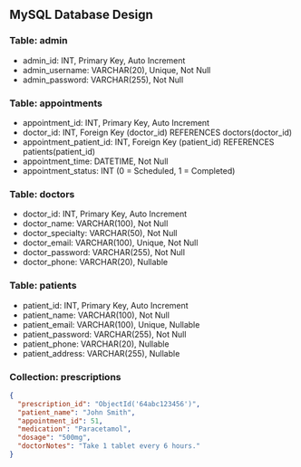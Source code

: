 ## MySQL Database Design

### Table: admin
- admin_id: INT, Primary Key, Auto Increment
- admin_username: VARCHAR(20), Unique, Not Null
- admin_password: VARCHAR(255), Not Null

### Table: appointments
- appointment_id: INT, Primary Key, Auto Increment
- doctor_id: INT, Foreign Key (doctor_id) REFERENCES doctors(doctor_id)
- appointment_patient_id: INT, Foreign Key (patient_id) REFERENCES patients(patient_id)
- appointment_time: DATETIME, Not Null
- appointment_status: INT (0 = Scheduled, 1 = Completed)

### Table: doctors
- doctor_id: INT, Primary Key, Auto Increment
- doctor_name: VARCHAR(100), Not Null
- doctor_specialty: VARCHAR(50), Not Null
- doctor_email: VARCHAR(100), Unique, Not Null
- doctor_password: VARCHAR(255), Not Null
- doctor_phone: VARCHAR(20), Nullable

### Table: patients
- patient_id: INT, Primary Key, Auto Increment
- patient_name: VARCHAR(100), Not Null
- patient_email: VARCHAR(100), Unique, Nullable
- patient_password: VARCHAR(255), Not Null
- patient_phone: VARCHAR(20), Nullable
- patient_address: VARCHAR(255), Nullable

### Collection: prescriptions
```json
{
  "prescription_id": "ObjectId('64abc123456')",
  "patient_name": "John Smith",
  "appointment_id": 51,
  "medication": "Paracetamol",
  "dosage": "500mg",
  "doctorNotes": "Take 1 tablet every 6 hours."
}

